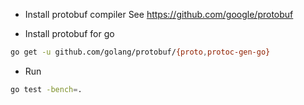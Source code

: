 * Install protobuf compiler
See https://github.com/google/protobuf 

* Install protobuf for go
```bash
go get -u github.com/golang/protobuf/{proto,protoc-gen-go}
```
* Run 
```bash
go test -bench=.
```
